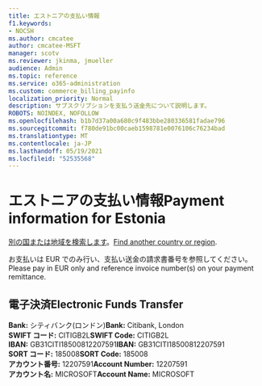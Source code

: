 ```yaml
---
title: エストニアの支払い情報
f1.keywords:
- NOCSH
ms.author: cmcatee
author: cmcatee-MSFT
manager: scotv
ms.reviewer: jkinma, jmueller
audience: Admin
ms.topic: reference
ms.service: o365-administration
ms.custom: commerce_billing_payinfo
localization_priority: Normal
description: サブスクリプションを支払う送金先について説明します。
ROBOTS: NOINDEX, NOFOLLOW
ms.openlocfilehash: b1b7d37a00a680c9f483bbe280336581fadae796
ms.sourcegitcommit: f780de91bc00caeb1598781e0076106c76234bad
ms.translationtype: MT
ms.contentlocale: ja-JP
ms.lasthandoff: 05/19/2021
ms.locfileid: "52535568"
---
```

# <a name="payment-information-for-estonia"></a><span data-ttu-id="7c75f-103">エストニアの支払い情報</span><span class="sxs-lookup"><span data-stu-id="7c75f-103">Payment information for Estonia</span></span>

<span data-ttu-id="7c75f-104">[別の国または地域を検索します](../billing-and-payments/pay-for-your-subscription.md)。</span><span class="sxs-lookup"><span data-stu-id="7c75f-104">[Find another country or region](../billing-and-payments/pay-for-your-subscription.md).</span></span>

<span data-ttu-id="7c75f-105">お支払いは EUR でのみ行い、支払い送金の請求書番号を参照してください。</span><span class="sxs-lookup"><span data-stu-id="7c75f-105">Please pay in EUR only and reference invoice number(s) on your payment remittance.</span></span>

## <a name="electronic-funds-transfer"></a><span data-ttu-id="7c75f-106">電子決済</span><span class="sxs-lookup"><span data-stu-id="7c75f-106">Electronic Funds Transfer</span></span>

<span data-ttu-id="7c75f-107">**Bank:** シティバンク(ロンドン)</span><span class="sxs-lookup"><span data-stu-id="7c75f-107">**Bank:** Citibank, London</span></span>  
<span data-ttu-id="7c75f-108">**SWIFT コード:** CITIGB2L</span><span class="sxs-lookup"><span data-stu-id="7c75f-108">**SWIFT Code:** CITIGB2L</span></span>  
<span data-ttu-id="7c75f-109">**IBAN:** GB31CITI18500812207591</span><span class="sxs-lookup"><span data-stu-id="7c75f-109">**IBAN:** GB31CITI18500812207591</span></span>  
<span data-ttu-id="7c75f-110">**SORT コード:** 185008</span><span class="sxs-lookup"><span data-stu-id="7c75f-110">**SORT Code:** 185008</span></span>  
<span data-ttu-id="7c75f-111">**アカウント番号:** 12207591</span><span class="sxs-lookup"><span data-stu-id="7c75f-111">**Account Number:** 12207591</span></span>  
<span data-ttu-id="7c75f-112">**アカウント名:** MICROSOFT</span><span class="sxs-lookup"><span data-stu-id="7c75f-112">**Account Name:** MICROSOFT</span></span>
